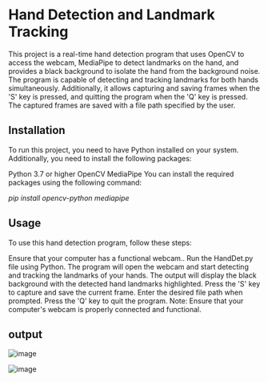 # Hand Detection and Landmark Tracking
This project is a real-time hand detection program that uses OpenCV to access the webcam, MediaPipe to detect landmarks on the hand, and provides a black background to isolate the hand from the background noise. The program is capable of detecting and tracking landmarks for both hands simultaneously. Additionally, it allows capturing and saving frames when the 'S' key is pressed, and quitting the program when the 'Q' key is pressed. The captured frames are saved with a file path specified by the user.

## Installation
To run this project, you need to have Python installed on your system. Additionally, you need to install the following packages:

Python 3.7 or higher
OpenCV
MediaPipe
You can install the required packages using the following command:

 *pip install opencv-python mediapipe*

## Usage
To use this hand detection program, follow these steps:

Ensure that your computer has a functional webcam..
Run the HandDet.py file using Python.
The program will open the webcam and start detecting and tracking the landmarks of your hands.
The output will display the black background with the detected hand landmarks highlighted.
Press the 'S' key to capture and save the current frame. Enter the desired file path when prompted.
Press the 'Q' key to quit the program.
Note: Ensure that your computer's webcam is properly connected and functional.

## output

![image](https://github.com/gadhalekshmip/Hand-Detection/assets/99868658/029813d3-619a-46cf-b80b-4ae19aa172cf)


![image](https://github.com/gadhalekshmip/Hand-Detection/assets/99868658/bda28f1c-2bb1-4db9-b54e-e7fca8dc311b)
